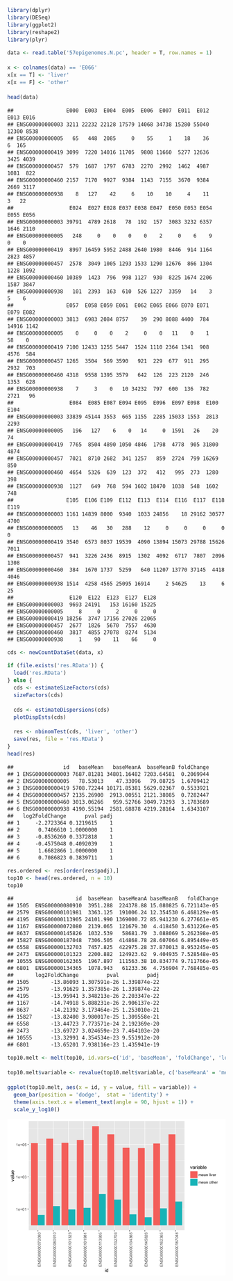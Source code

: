 ``` r
library(dplyr)
library(DESeq)
library(ggplot2)
library(reshape2)
library(plyr)
```

``` r
data <- read.table('57epigenomes.N.pc', header = T, row.names = 1)

x <- colnames(data) == 'E066'
x[x == T] <- 'liver'
x[x == F] <- 'other'

head(data)
```

    ##                 E000  E003  E004  E005  E006  E007  E011  E012  E013 E016
    ## ENSG00000000003 3211 22232 22128 17579 14068 34738 15280 55040 12300 8538
    ## ENSG00000000005   65   448  2085     0    55     1    18    36     6  165
    ## ENSG00000000419 3099  7220 14016 11705  9808 11660  5277 12636  3425 4039
    ## ENSG00000000457  579  1687  1797  6783  2270  2992  1462  4987  1081  822
    ## ENSG00000000460 2157  7170  9927  9384  1143  7155  3670  9384  2669 3117
    ## ENSG00000000938    8   127    42     6    10    10     4    11     3   22
    ##                  E024  E027 E028 E037 E038 E047  E050 E053 E054 E055 E056
    ## ENSG00000000003 39791  4789 2618   78  192  157  3083 3232 6357 1646 2110
    ## ENSG00000000005   248     0    0    0    0    2     0    6    9    0    0
    ## ENSG00000000419  8997 16459 5952 2488 2640 1980  8446  914 1164 2823 4857
    ## ENSG00000000457  2578  3049 1005 1293 1533 1290 12676  866 1304 1228 1092
    ## ENSG00000000460 10389  1423  796  998 1127  930  8225 1674 2206 1587 3847
    ## ENSG00000000938   101  2393  163  610  526 1227  3359   14    3    5    6
    ##                 E057  E058 E059 E061  E062 E065 E066 E070 E071  E079 E082
    ## ENSG00000000003 3813  6983 2084 8757    39  290 8088 4400  784 14916 1142
    ## ENSG00000000005    0     0    0    2     0    0   11    0    1    58    0
    ## ENSG00000000419 7100 12433 1255 5447  1524 1110 2364 1341  908  4576  584
    ## ENSG00000000457 1265  3504  569 3590   921  229  677  911  295  2932  703
    ## ENSG00000000460 4318  9558 1395 3579   642  126  223 2120  246  1353  628
    ## ENSG00000000938    7     3    0   10 34232  797  600  136  782  2721   96
    ##                  E084  E085 E087 E094 E095  E096  E097 E098  E100 E104
    ## ENSG00000000003 33839 45144 3553  665 1155  2285 15033 1553  2813 2293
    ## ENSG00000000005   196   127    6    0   14     0  1591   26    20   74
    ## ENSG00000000419  7765  8504 4890 1050 4846  1798  4778  905 31800 4874
    ## ENSG00000000457  7021  8710 2682  341 1257   859  2724  799 16269  850
    ## ENSG00000000460  4654  5326  639  123  372   412   995  273  1280  398
    ## ENSG00000000938  1127   649  768  594 1602 18470  1038  548  1602  748
    ##                 E105  E106 E109  E112  E113  E114  E116  E117  E118 E119
    ## ENSG00000000003 1161 14839 8000  9340  1033 24856    18 29162 30577 4700
    ## ENSG00000000005   13    46   30   288    12     0     0     0     0    0
    ## ENSG00000000419 3540  6573 8037 19539  4090 13894 15073 29788 15626 7011
    ## ENSG00000000457  941  3226 2436  8915  1302  4092  6717  7807  2096 1308
    ## ENSG00000000460  384  1670 1737  5259   640 11207 13770 37145  4418 4046
    ## ENSG00000000938 1514  4258 4565 25095 16914     2 54625    13     6   25
    ##                  E120  E122  E123  E127  E128
    ## ENSG00000000003  9693 24191   153 16160 15225
    ## ENSG00000000005     8     0     2     0     0
    ## ENSG00000000419 18256  3747 17156 27026 22065
    ## ENSG00000000457  2677  1826  5670  7557  4630
    ## ENSG00000000460  3817  4855 27078  8274  5134
    ## ENSG00000000938     1    90    11    66     0

``` r
cds <- newCountDataSet(data, x)
```

``` r
if (file.exists('res.RData')) {
  load('res.RData')
} else {
  cds <- estimateSizeFactors(cds)
  sizeFactors(cds)
  
  cds <- estimateDispersions(cds)
  plotDispEsts(cds)
  
  res <- nbinomTest(cds, 'liver', 'other')
  save(res, file = 'res.RData')
}
head(res)
```

    ##                id   baseMean   baseMeanA  baseMeanB foldChange
    ## 1 ENSG00000000003 7687.81281 34801.16482 7203.64581  0.2069944
    ## 2 ENSG00000000005   78.53013    47.33096   79.08725  1.6709412
    ## 3 ENSG00000000419 5708.72244 10171.85381 5629.02367  0.5533921
    ## 4 ENSG00000000457 2135.26900  2913.00551 2121.38085  0.7282447
    ## 5 ENSG00000000460 3013.06266   959.52766 3049.73293  3.1783689
    ## 6 ENSG00000000938 4190.55194  2581.68878 4219.28164  1.6343107
    ##   log2FoldChange      pval padj
    ## 1     -2.2723364 0.1219615    1
    ## 2      0.7406610 1.0000000    1
    ## 3     -0.8536260 0.3372818    1
    ## 4     -0.4575048 0.4092039    1
    ## 5      1.6682866 1.0000000    1
    ## 6      0.7086823 0.3839711    1

``` r
res.ordered <- res[order(res$padj),]
top10 <- head(res.ordered, n = 10)
top10
```

    ##                    id  baseMean  baseMeanA baseMeanB   foldChange
    ## 1505  ENSG00000080910  3951.288  224378.88 15.080825 6.721143e-05
    ## 2579  ENSG00000101981  3363.125  191006.24 12.354530 6.468129e-05
    ## 4195  ENSG00000113905 24101.990 1369000.72 85.941230 6.277661e-05
    ## 1167  ENSG00000072080  2139.065  121679.30  4.418450 3.631226e-05
    ## 8637  ENSG00000145826  1032.539   58681.79  3.088069 5.262398e-05
    ## 15827 ENSG00000187048  7306.505  414868.78 28.607064 6.895449e-05
    ## 6558  ENSG00000132703  7457.825  422975.28 37.870013 8.953245e-05
    ## 2473  ENSG00000101323  2200.882  124923.62  9.404935 7.528548e-05
    ## 10555 ENSG00000162365  1967.897  111563.38 10.834774 9.711766e-05
    ## 6801  ENSG00000134365  1078.943   61233.36  4.756904 7.768485e-05
    ##       log2FoldChange         pval         padj
    ## 1505       -13.86093 1.307591e-26 1.339874e-22
    ## 2579       -13.91629 1.357385e-26 1.339874e-22
    ## 4195       -13.95941 3.348213e-26 2.203347e-22
    ## 1167       -14.74918 5.888231e-26 2.906137e-22
    ## 8637       -14.21392 3.173464e-25 1.253010e-21
    ## 15827      -13.82400 3.980017e-25 1.309558e-21
    ## 6558       -13.44723 7.773571e-24 2.192369e-20
    ## 2473       -13.69727 3.024659e-23 7.464103e-20
    ## 10555      -13.32991 4.354534e-23 9.551912e-20
    ## 6801       -13.65201 7.938116e-23 1.435941e-19

``` r
top10.melt <- melt(top10, id.vars=c('id', 'baseMean', 'foldChange', 'log2FoldChange', 'pval', 'padj'))

top10.melt$variable <- revalue(top10.melt$variable, c('baseMeanA' = 'mean liver', 'baseMeanB' = 'mean other'))

ggplot(top10.melt, aes(x = id, y = value, fill = variable)) + 
  geom_bar(position = 'dodge',  stat = 'identity') + 
  theme(axis.text.x = element_text(angle = 90, hjust = 1)) +
  scale_y_log10()
```

![](read_data_files/figure-markdown_github/unnamed-chunk-6-1.png)<!-- -->
